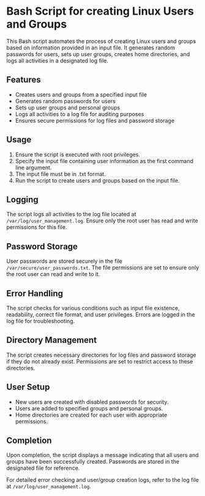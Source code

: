 # Bash Script for creating Linux Users and Groups

This Bash script automates the process of creating Linux users and groups based on information provided in an input file. It generates random passwords for users, sets up user groups, creates home directories, and logs all activities in a designated log file.

## Features
- Creates users and groups from a specified input file
- Generates random passwords for users
- Sets up user groups and personal groups
- Logs all activities to a log file for auditing purposes
- Ensures secure permissions for log files and password storage

## Usage
1. Ensure the script is executed with root privileges.
2. Specify the input file containing user information as the first command line argument.
3. The input file must be in .txt format.
4. Run the script to create users and groups based on the input file.

## Logging
The script logs all activities to the log file located at `/var/log/user_management.log`. Ensure only the root user has read and write permissions for this file.

## Password Storage
User passwords are stored securely in the file `/var/secure/user_passwords.txt`. The file permissions are set to ensure only the root user can read and write to it.

## Error Handling
The script checks for various conditions such as input file existence, readability, correct file format, and user privileges. Errors are logged in the log file for troubleshooting.

## Directory Management
The script creates necessary directories for log files and password storage if they do not already exist. Permissions are set to restrict access to these directories.

## User Setup
- New users are created with disabled passwords for security.
- Users are added to specified groups and personal groups.
- Home directories are created for each user with appropriate permissions.

## Completion
Upon completion, the script displays a message indicating that all users and groups have been successfully created. Passwords are stored in the designated file for reference.

For detailed error checking and user/group creation logs, refer to the log file at `/var/log/user_management.log`.
